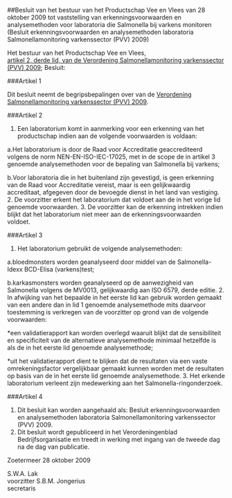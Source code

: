 <meta http-equiv='Content-Type' content='text/html; charset=utf-8' />

##Besluit van het bestuur van het Productschap Vee en Vlees van 28 oktober 2009 tot vaststelling van erkenningsvoorwaarden en analysemethoden voor laboratoria die Salmonella bij varkens monitoren (Besluit erkenningsvoorwaarden en analysemethoden laboratoria Salmonellamonitoring varkenssector (PVV) 2009)

Het bestuur van het Productschap Vee en Vlees,  
[artikel 2, derde lid, van de Verordening Salmonellamonitoring varkenssector (PVV) 2009](../../../../../../../../pbo/verordening/salmonellamonitoring/varkenssector/(pvv)/2009/BWBR0027188/README.md);
Besluit:    

###Artikel 1 

Dit besluit neemt de begripsbepalingen over van de [Verordening Salmonellamonitoring varkenssector (PVV) 2009](../../../../../../../../pbo/verordening/salmonellamonitoring/varkenssector/(pvv)/2009/BWBR0027188/README.md). 

###Artikel 2 

1. Een laboratorium komt in aanmerking voor een erkenning van het productschap indien aan de volgende voorwaarden is voldaan: 

a.Het laboratorium is door de Raad voor Accreditatie geaccrediteerd volgens de norm NEN-EN-ISO-IEC-17025, met in de scope de in artikel 3 genoemde analysemethoden voor de bepaling van Salmonella bij varkens; 

b.Voor laboratoria die in het buitenland zijn gevestigd, is geen erkenning van de Raad voor Accreditatie vereist, maar is een gelijkwaardig accreditaat, afgegeven door de bevoegde dienst in het land van vestiging. 
2. De voorzitter erkent het laboratorium dat voldoet aan de in het vorige lid genoemde voorwaarden. 
3. De voorzitter kan de erkenning intrekken indien blijkt dat het laboratorium niet meer aan de erkenningsvoorwaarden voldoet. 

###Artikel 3 

1. Het laboratorium gebruikt de volgende analysemethoden: 

a.bloedmonsters worden geanalyseerd door middel van de Salmonella-Idexx BCD-Elisa (varkens)test; 

b.karkasmonsters worden geanalyseerd op de aanwezigheid van Salmonella volgens de MV0013, gelijkwaardig aan ISO 6579, derde editie. 
2. In afwijking van het bepaalde in het eerste lid kan gebruik worden gemaakt van een andere dan in lid 1 genoemde analysemethode mits daarvoor toestemming is verkregen van de voorzitter op grond van de volgende voorwaarden: 

*een validatierapport kan worden overlegd waaruit blijkt dat de sensibiliteit en specificiteit van de alternatieve analysemethode minimaal hetzelfde is als de in het eerste lid genoemde analysemethode; 

*uit het validatierapport dient te blijken dat de resultaten via een vaste omrekeningsfactor vergelijkbaar gemaakt kunnen worden met de resultaten op basis van de in het eerste lid genoemde analysemethode. 
3. Het erkende laboratorium verleent zijn medewerking aan het Salmonella-ringonderzoek. 

###Artikel 4 

1. Dit besluit kan worden aangehaald als: Besluit erkenningsvoorwaarden en analysemethoden laboratoria Salmonellamonitoring varkenssector (PVV) 2009. 
2. Dit besluit wordt gepubliceerd in het Verordeningenblad Bedrijfsorganisatie en treedt in werking met ingang van de tweede dag na de dag van publicatie. 

Zoetermeer 
28 oktober 2009   

S.W.A. Lak  
voorzitter 
S.B.M. Jongerius  
secretaris    
